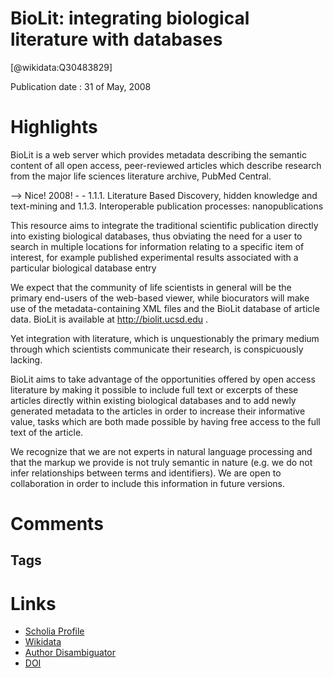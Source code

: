 
BioLit: integrating biological literature with databases
========================================================
  
  [@wikidata:Q30483829]  
  
Publication date : 31 of May, 2008  

# Highlights

BioLit is a web server which provides metadata describing the semantic content of all open access, peer-reviewed articles which describe research from the major life sciences literature archive, PubMed Central.

--> Nice! 2008! - - 1.1.1. Literature Based Discovery, hidden knowledge and text-mining
 and 1.1.3. Interoperable publication processes: nanopublications 


This resource aims to integrate the traditional scientific publication directly into existing biological databases, thus obviating the need for a user to search in multiple locations for information relating to a specific item of interest, for example published experimental results associated with a particular biological database entry

We expect that the community of life scientists in general will be the primary end-users of the web-based viewer, while biocurators will make use of the metadata-containing XML files and the BioLit database of article data. BioLit is available at http://biolit.ucsd.edu .


Yet integration with literature, which is unquestionably the primary medium through which scientists communicate their research, is conspicuously lacking.

BioLit aims to take advantage of the opportunities offered by open access literature by making it possible to include full text or excerpts of these articles directly within existing biological databases and to add newly generated metadata to the articles in order to increase their informative value, tasks which are both made possible by having free access to the full text of the article.

We recognize that we are not experts in natural language processing and that the markup we provide is not truly semantic in nature (e.g. we do not infer relationships between terms and identifiers). We are open to collaboration in order to include this information in future versions.

# Comments

## Tags

# Links
  
 * [Scholia Profile](https://scholia.toolforge.org/work/Q30483829)  
 * [Wikidata](https://www.wikidata.org/wiki/Q30483829)  
 * [Author Disambiguator](https://author-disambiguator.toolforge.org/work_item_oauth.php?id=Q30483829&batch_id=&match=1&author_list_id=&doit=Get+author+links+for+work)  
 * [DOI](https://doi.org/10.1093/NAR/GKN317)  
